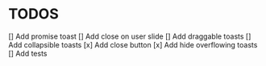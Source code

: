 # TODOS

[] Add promise toast
[] Add close on user slide
[] Add draggable toasts
[] Add collapsible toasts
[x] Add close button
[x] Add hide overflowing toasts
[] Add tests